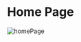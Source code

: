 # Home Page

![homePage](https://user-images.githubusercontent.com/34600966/55277891-2de21080-532b-11e9-8c4a-46806cdb5aee.png)
